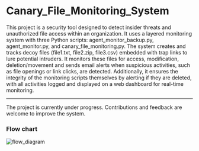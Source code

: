 # Canary_File_Monitoring_System
This project is a security tool designed to detect insider threats and unauthorized file access within an organization.
It uses a layered monitoring system with three Python scripts: agent_monitor_backup.py, agent_monitor.py, and canary_file_monitoring.py. The system creates and tracks decoy files (file1.txt, file2.zip, file3.csv) embedded with trap links to lure potential intruders. It monitors these files for access, modification, deletion/movement and sends email alerts when suspicious activities, such as file openings or link clicks, are detected. Additionally, it ensures the integrity of the monitoring scripts themselves by alerting if they are deleted, with all activities logged and displayed on a web dashboard for real-time monitoring.
___________________________________________________________________
The project is currently under progress. Contributions and feedback are welcome to improve the system.

### Flow chart
![flow_diagram](https://github.com/user-attachments/assets/d7101d54-9ade-4414-90ba-b9a3507954db)
